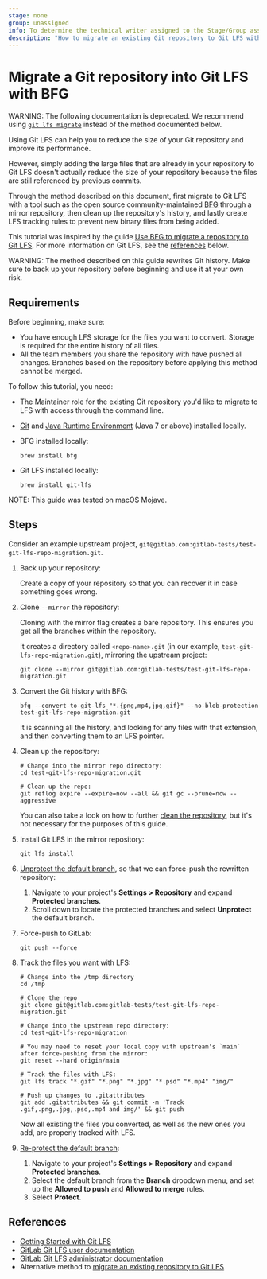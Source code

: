 ```yaml
---
stage: none
group: unassigned
info: To determine the technical writer assigned to the Stage/Group associated with this page, see https://about.gitlab.com/handbook/engineering/ux/technical-writing/#assignments
description: "How to migrate an existing Git repository to Git LFS with BFG."
---
```


# Migrate a Git repository into Git LFS with BFG

WARNING:
The following documentation is deprecated. We recommend using
[`git lfs migrate`](https://github.com/git-lfs/git-lfs/blob/main/docs/man/git-lfs-migrate.adoc)
instead of the method documented below.

Using Git LFS can help you to reduce the size of your Git
repository and improve its performance.

However, simply adding the large files that are already in your repository to Git LFS
doesn't actually reduce the size of your repository because
the files are still referenced by previous commits.

Through the method described on this document, first migrate
to Git LFS with a tool such as the open source community-maintained [BFG](https://rtyley.github.io/bfg-repo-cleaner/)
through a mirror repository, then clean up the repository's history,
and lastly create LFS tracking rules to prevent new binary files
from being added.

This tutorial was inspired by the guide
[Use BFG to migrate a repository to Git LFS](https://support.atlassian.com/bitbucket-cloud/docs/use-bfg-to-migrate-a-repo-to-git-lfs/).
For more information on Git LFS, see the [references](#references)
below.

WARNING:
The method described on this guide rewrites Git history. Make
sure to back up your repository before beginning and use it at your
own risk.

## Requirements

Before beginning, make sure:

- You have enough LFS storage for the files you want to convert.
  Storage is required for the entire history of all files.
- All the team members you share the repository with have pushed all changes.
  Branches based on the repository before applying this method cannot be merged.

To follow this tutorial, you need:

- The Maintainer role for the existing Git repository
  you'd like to migrate to LFS with access through the command line.
- [Git](https://git-scm.com/book/en/v2/Getting-Started-Installing-Git)
  and [Java Runtime Environment](https://www.java.com/en/download/manual.jsp)
  (Java 7 or above) installed locally.
- BFG installed locally:

   ```shell
   brew install bfg
   ```

- Git LFS installed locally:

   ```shell
   brew install git-lfs
   ```

NOTE:
This guide was tested on macOS Mojave.

## Steps

Consider an example upstream project, `git@gitlab.com:gitlab-tests/test-git-lfs-repo-migration.git`.

1. Back up your repository:

   Create a copy of your repository so that you can
   recover it in case something goes wrong.

1. Clone `--mirror` the repository:

   Cloning with the mirror flag creates a bare repository.
   This ensures you get all the branches within the repository.

   It creates a directory called `<repo-name>.git`
   (in our example, `test-git-lfs-repo-migration.git`),
   mirroring the upstream project:

   ```shell
   git clone --mirror git@gitlab.com:gitlab-tests/test-git-lfs-repo-migration.git
   ```

1. Convert the Git history with BFG:

   ```shell
   bfg --convert-to-git-lfs "*.{png,mp4,jpg,gif}" --no-blob-protection test-git-lfs-repo-migration.git
   ```

   It is scanning all the history, and looking for any files with
   that extension, and then converting them to an LFS pointer.

1. Clean up the repository:

   ```shell
   # Change into the mirror repo directory:
   cd test-git-lfs-repo-migration.git

   # Clean up the repo:
   git reflog expire --expire=now --all && git gc --prune=now --aggressive
   ```

   You can also take a look on how to further [clean the repository](../../../user/project/repository/reducing_the_repo_size_using_git.md),
   but it's not necessary for the purposes of this guide.

1. Install Git LFS in the mirror repository:

   ```shell
   git lfs install
   ```

1. [Unprotect the default branch](../../../user/project/protected_branches.md),
   so that we can force-push the rewritten repository:

   1. Navigate to your project's **Settings > Repository** and
   expand **Protected branches**.
   1. Scroll down to locate the protected branches and select
   **Unprotect** the default branch.

1. Force-push to GitLab:

   ```shell
   git push --force
   ```

1. Track the files you want with LFS:

   ```shell
   # Change into the /tmp directory
   cd /tmp

   # Clone the repo
   git clone git@gitlab.com:gitlab-tests/test-git-lfs-repo-migration.git

   # Change into the upstream repo directory:
   cd test-git-lfs-repo-migration

   # You may need to reset your local copy with upstream's `main` after force-pushing from the mirror:
   git reset --hard origin/main

   # Track the files with LFS:
   git lfs track "*.gif" "*.png" "*.jpg" "*.psd" "*.mp4" "img/"

   # Push up changes to .gitattributes
   git add .gitattributes && git commit -m 'Track .gif,.png,.jpg,.psd,.mp4 and img/' && git push
   ```

   Now all existing the files you converted, as well as the new
   ones you add, are properly tracked with LFS.

1. [Re-protect the default branch](../../../user/project/protected_branches.md):

   1. Navigate to your project's **Settings > Repository** and
   expand **Protected branches**.
   1. Select the default branch from the **Branch** dropdown menu,
   and set up the
   **Allowed to push** and **Allowed to merge** rules.
   1. Select **Protect**.

<!-- ## Troubleshooting

Include any troubleshooting steps that you can foresee. If you know beforehand what issues
one might have when setting this up, or when something is changed, or on upgrading, it's
important to describe those, too. Think of things that may go wrong and include them here.
This is important to minimize requests for support, and to avoid doc comments with
questions that you know someone might ask.

Each scenario can be a third-level heading, e.g. `### Getting error message X`.
If you have none to add when creating a doc, leave this section in place
but commented out to help encourage others to add to it in the future. -->

## References

- [Getting Started with Git LFS](https://about.gitlab.com/blog/2017/01/30/getting-started-with-git-lfs-tutorial/)
- [GitLab Git LFS user documentation](index.md)
- [GitLab Git LFS administrator documentation](../../../administration/lfs/index.md)
- Alternative method to [migrate an existing repository to Git LFS](https://github.com/git-lfs/git-lfs/wiki/Tutorial#migrating-existing-repository-data-to-lfs)

<!--
Test project:
https://gitlab.com/gitlab-tests/test-git-lfs-repo-migration
-->
